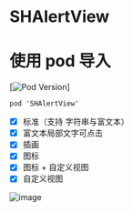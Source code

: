 # SHAlertView
# 使用 pod 导入
[![Pod Version](http://img.shields.io/cocoapods/v/SHAlertView.svg?style=flat)]
```
pod 'SHAlertView'
```
- [x] 标准（支持 字符串与富文本）
- [x] 富文本局部文字可点击
- [x] 插画
- [x] 图标
- [x] 图标 + 自定义视图
- [x] 自定义视图

![image](https://github.com/CCSH/SHAlertView/blob/master/QQ20180825-103020-HD.gif)
